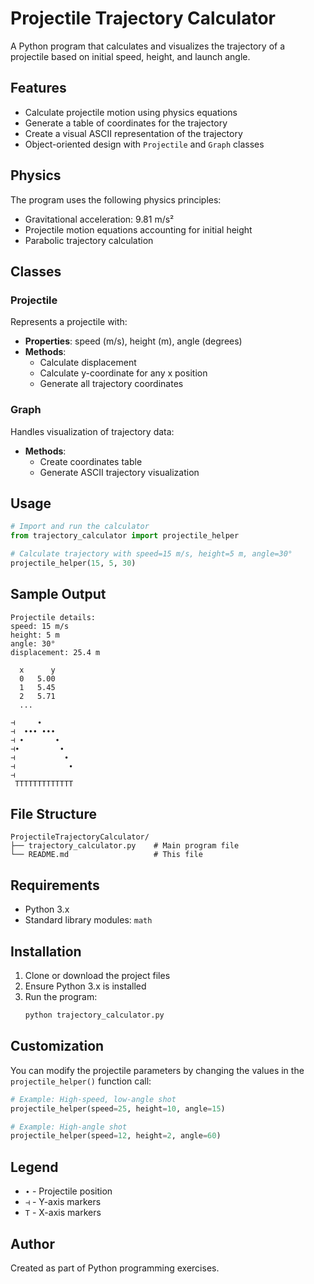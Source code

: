 # Projectile Trajectory Calculator

A Python program that calculates and visualizes the trajectory of a projectile based on initial speed, height, and launch angle.

## Features

- Calculate projectile motion using physics equations
- Generate a table of coordinates for the trajectory
- Create a visual ASCII representation of the trajectory
- Object-oriented design with `Projectile` and `Graph` classes

## Physics

The program uses the following physics principles:
- Gravitational acceleration: 9.81 m/s²
- Projectile motion equations accounting for initial height
- Parabolic trajectory calculation

## Classes

### Projectile
Represents a projectile with:
- **Properties**: speed (m/s), height (m), angle (degrees)
- **Methods**: 
  - Calculate displacement
  - Calculate y-coordinate for any x position
  - Generate all trajectory coordinates

### Graph
Handles visualization of trajectory data:
- **Methods**:
  - Create coordinates table
  - Generate ASCII trajectory visualization

## Usage

```python
# Import and run the calculator
from trajectory_calculator import projectile_helper

# Calculate trajectory with speed=15 m/s, height=5 m, angle=30°
projectile_helper(15, 5, 30)
```

## Sample Output

```
Projectile details:
speed: 15 m/s
height: 5 m
angle: 30°
displacement: 25.4 m

  x      y
  0   5.00
  1   5.45
  2   5.71
  ...

⊣     ∙       
⊣  ∙∙∙ ∙∙∙    
⊣ ∙       ∙   
⊣∙         ∙  
⊣           ∙ 
⊣            ∙
⊣             
 TTTTTTTTTTTTT
```

## File Structure

```
ProjectileTrajectoryCalculator/
├── trajectory_calculator.py    # Main program file
└── README.md                   # This file
```

## Requirements

- Python 3.x
- Standard library modules: `math`

## Installation

1. Clone or download the project files
2. Ensure Python 3.x is installed
3. Run the program:
   ```bash
   python trajectory_calculator.py
   ```

## Customization

You can modify the projectile parameters by changing the values in the `projectile_helper()` function call:

```python
# Example: High-speed, low-angle shot
projectile_helper(speed=25, height=10, angle=15)

# Example: High-angle shot
projectile_helper(speed=12, height=2, angle=60)
```

## Legend

- `∙` - Projectile position
- `⊣` - Y-axis markers
- `T` - X-axis markers

## Author

Created as part of Python programming exercises.